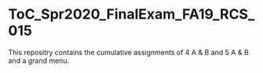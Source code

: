 # ToC_Spr2020_FinalExam_FA19_RCS_015

This repositry contains the cumulative assignments of 4 A & B and 5 A & B and a grand menu. 
